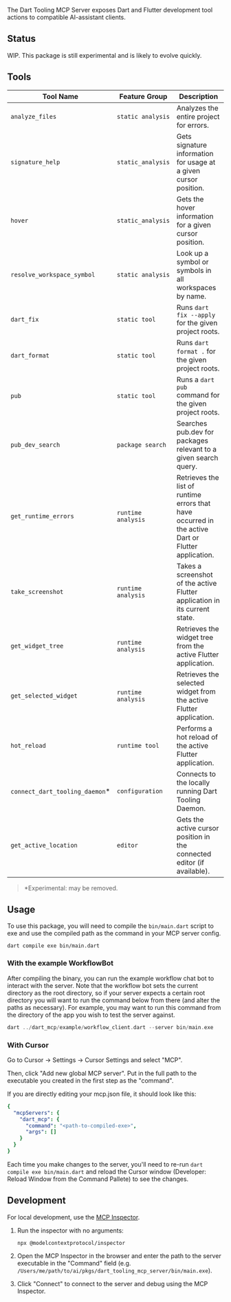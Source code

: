 The Dart Tooling MCP Server exposes Dart and Flutter development tool actions to compatible AI-assistant clients.

## Status

WIP. This package is still experimental and is likely to evolve quickly.

## Tools

| Tool Name | Feature Group | Description |
| --- | --- | --- |
| `analyze_files` | `static analysis` | Analyzes the entire project for errors. |
| `signature_help` | `static_analysis` | Gets signature information for usage at a given cursor position. |
| `hover` | `static_analysis` | Gets the hover information for a given cursor position. |
| `resolve_workspace_symbol` | `static analysis` | Look up a symbol or symbols in all workspaces by name. |
| `dart_fix` | `static tool` | Runs `dart fix --apply` for the given project roots. |
| `dart_format` | `static tool` | Runs `dart format .` for the given project roots. |
| `pub` | `static tool` | Runs a `dart pub` command for the given project roots. |
| `pub_dev_search` | `package search` | Searches pub.dev for packages relevant to a given search query. |
| `get_runtime_errors` | `runtime analysis` | Retrieves the list of runtime errors that have occurred in the active Dart or Flutter application. |
| `take_screenshot` | `runtime analysis` | Takes a screenshot of the active Flutter application in its current state. |
| `get_widget_tree` | `runtime analysis` | Retrieves the widget tree from the active Flutter application. |
| `get_selected_widget` | `runtime analysis` | Retrieves the selected widget from the active Flutter application. |
| `hot_reload` | `runtime tool` | Performs a hot reload of the active Flutter application. |
| `connect_dart_tooling_daemon`* | `configuration` | Connects to the locally running Dart Tooling Daemon. |
| `get_active_location` | `editor` | Gets the active cursor position in the connected editor (if available). |

> *Experimental: may be removed.

## Usage

To use this package, you will need to compile the `bin/main.dart` script to exe
and use the compiled path as the command in your MCP server config.

```shell
dart compile exe bin/main.dart
```

### With the example WorkflowBot

After compiling the binary, you can run the example workflow chat bot to
interact with the server. Note that the workflow bot sets the current directory
as the root directory, so if your server expects a certain root directory you
will want to run the command below from there (and alter the paths as
necessary). For example, you may want to run this command from the directory of
the app you wish to test the server against.


```dart
dart ../dart_mcp/example/workflow_client.dart --server bin/main.exe
```

### With Cursor

Go to Cursor -> Settings -> Cursor Settings and select "MCP".

Then, click "Add new global MCP server". Put in the full path to the executable
you created in the first step as the "command".

If you are directly editing your mcp.json file, it should look like this:

```yaml
{
  "mcpServers": {
    "dart_mcp": {
      "command": "<path-to-compiled-exe>",
      "args": []
    }
  }
}
```

Each time you make changes to the server, you'll need to re-run
`dart compile exe bin/main.dart` and reload the Cursor window
(Developer: Reload Window from the Command Pallete) to see the changes.

## Development

For local development, use the [MCP Inspector](https://modelcontextprotocol.io/docs/tools/inspector).

1. Run the inspector with no arguments:
    ```shell
    npx @modelcontextprotocol/inspector
    ```

2. Open the MCP Inspector in the browser and enter the path to the server
executable in the "Command" field
(e.g. `/Users/me/path/to/ai/pkgs/dart_tooling_mcp_server/bin/main.exe`).

3. Click "Connect" to connect to the server and debug using the MCP Inspector.
